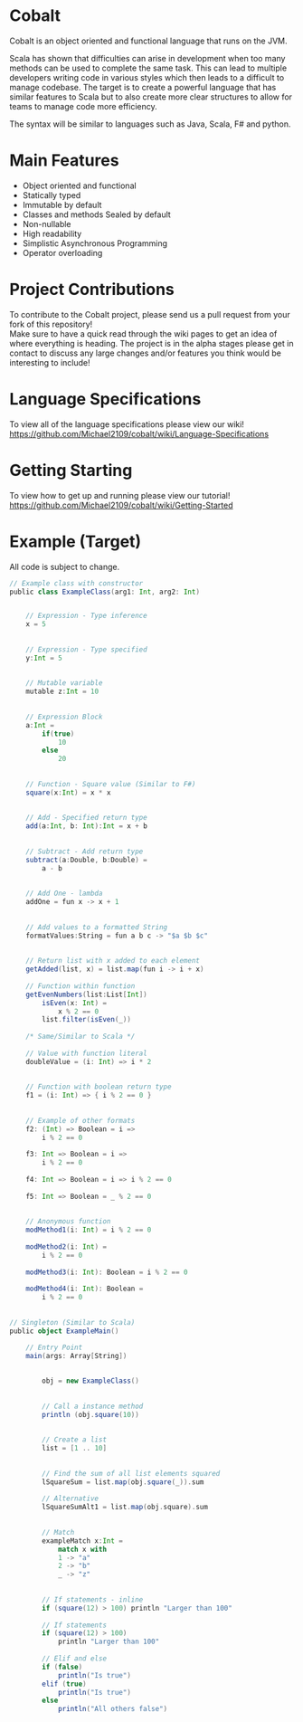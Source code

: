 # Cobalt

Cobalt is an object oriented and functional language that runs on the JVM.

Scala has shown that difficulties can arise in development when too many methods can be used to complete the same task. This can lead to multiple developers writing code in various styles which then leads to a difficult to manage codebase. The target is to create a powerful language that has similar features to Scala but to also create more clear structures to allow for teams to manage code more efficiency.

The syntax will be similar to languages such as Java, Scala, F# and python.  

# Main Features
* Object oriented and functional  
* Statically typed
* Immutable by default
* Classes and methods Sealed by default
* Non-nullable
* High readability    
* Simplistic Asynchronous Programming  
* Operator overloading

# Project Contributions
To contribute to the Cobalt project, please send us a pull request from your fork of this repository!  
Make sure to have a quick read through the wiki pages to get an idea of where everything is heading. The project is in the alpha stages please get in contact to discuss any large changes and/or features you think would be interesting to include!

# Language Specifications
To view all of the language specifications please view our wiki!  
https://github.com/Michael2109/cobalt/wiki/Language-Specifications

# Getting Starting
To view how to get up and running please view our tutorial!
https://github.com/Michael2109/cobalt/wiki/Getting-Started

# Example (Target)
All code is subject to change. 
```scala
// Example class with constructor
public class ExampleClass(arg1: Int, arg2: Int)


    // Expression - Type inference
    x = 5
    
    
    // Expression - Type specified
    y:Int = 5
    
    
    // Mutable variable
    mutable z:Int = 10
    
    
    // Expression Block
    a:Int = 
        if(true)
            10
        else
            20
           
           
    // Function - Square value (Similar to F#)
    square(x:Int) = x * x
    
    
    // Add - Specified return type
    add(a:Int, b: Int):Int = x + b
    
    
    // Subtract - Add return type
    subtract(a:Double, b:Double) = 
        a - b
        
        
    // Add One - lambda
    addOne = fun x -> x + 1
    
    
    // Add values to a formatted String
    formatValues:String = fun a b c -> "$a $b $c"
    
    
    // Return list with x added to each element
    getAdded(list, x) = list.map(fun i -> i + x)
    
    // Function within function
    getEvenNumbers(list:List[Int])
        isEven(x: Int) =
            x % 2 == 0
        list.filter(isEven(_))
       
    /* Same/Similar to Scala */
    
    // Value with function literal
    doubleValue = (i: Int) => i * 2
    
    
    // Function with boolean return type
    f1 = (i: Int) => { i % 2 == 0 }
    
    
    // Example of other formats
    f2: (Int) => Boolean = i => 
        i % 2 == 0
        
    f3: Int => Boolean = i => 
        i % 2 == 0
        
    f4: Int => Boolean = i => i % 2 == 0
    
    f5: Int => Boolean = _ % 2 == 0
    
    
    // Anonymous function
    modMethod1(i: Int) = i % 2 == 0
    
    modMethod2(i: Int) = 
        i % 2 == 0
        
    modMethod3(i: Int): Boolean = i % 2 == 0
    
    modMethod4(i: Int): Boolean = 
        i % 2 == 0
    
    
// Singleton (Similar to Scala)
public object ExampleMain()

    // Entry Point
    main(args: Array[String])
    
    
        obj = new ExampleClass()
  
        
        // Call a instance method
        println (obj.square(10))
        
        
        // Create a list
        list = [1 .. 10]
        
        
        // Find the sum of all list elements squared
        lSquareSum = list.map(obj.square(_)).sum
        
        // Alternative
        lSquareSumAlt1 = list.map(obj.square).sum
            
            
        // Match 
        exampleMatch x:Int = 
            match x with
            1 -> "a"
            2 -> "b"
            _ -> "z"
        
        
        // If statements - inline
        if (square(12) > 100) println "Larger than 100"
        
        // If statements
        if (square(12) > 100)
            println "Larger than 100"
            
        // Elif and else
        if (false)
            println("Is true")
        elif (true)
            println("Is true")
        else 
            println("All others false")
```
